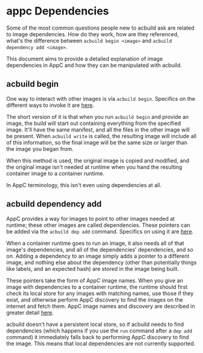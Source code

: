 # appc Dependencies

Some of the most common questions people new to acbuild ask are related to image
dependencies. How do they work, how are they referenced, what's the difference
between `acbuild begin <image>` and `acbuild dependency add <image>`.

This document aims to provide a detailed explanation of image dependencies in
AppC and how they can be manipulated with acbuild.

## acbuild begin

One way to interact with other images is via `acbuild begin`. Specifics on the
different ways to invoke it are [here][1].

The short version of it is that when you run `acbuild begin` and provide an
image, the build will start out containing everything from the specified image.
It'll have the same manifest, and all the files in the other image will be
present. When `acbuild write` is called, the resulting image will include all of
this information, so the final image will be the same size or larger than the
image you began from.

When this method is used, the original image is copied and modified, and the
original image isn't needed at runtime when you hand the resulting container
image to a container runtime.

In AppC terminology, this isn't even using dependencies at all.

## acbuild dependency add

AppC provides a way for images to point to other images needed at runtime; these
other images are called dependencies. These pointers can be added via the
`acbuild dep add` command. Specifics on using it are [here][2].

When a container runtime goes to run an image, it also needs all of that image's
dependencies, and all of the dependencies' dependencies, and so on. Adding a
dependency to an image simply adds a pointer to a different image, and nothing
else about the dependency (other than potentially things like labels, and an
expected hash) are stored in the image being built.

These pointers take the form of AppC image names. When you give an image with
dependencies to a container runtime, the runtime should first check its local
store for any images with matching names, use those if they exist, and otherwise
perform AppC discovery to find the images on the internet and fetch them. AppC
image names and discovery are described in greater detail [here][3].

acbuild doesn't have a persistent local store, so if acbuild needs to find
dependencies (which happens if you use the `run` command after a `dep add`
command) it immediately falls back to performing AppC discovery to find the
image. This means that local dependencies are not currently supported.

[1]: subcommands/begin.md
[2]: subcommands/dependency.md
[3]: https://github.com/appc/spec/blob/master/spec/discovery.md
